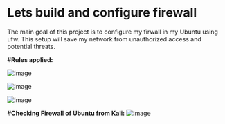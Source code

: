 # Lets build and configure firewall

The main goal of this project is to configure my firwall in my Ubuntu using ufw. 
This setup will save my network from unauthorized access and potential threats.


**#Rules applied:**

![image](https://github.com/user-attachments/assets/fb647754-8552-42c6-b5fc-30f41f7b9495)


![image](https://github.com/user-attachments/assets/a08ce931-1dc5-4cd4-a659-6a17fdc51688)


![image](https://github.com/user-attachments/assets/923b9e37-730e-4ba8-9d01-058972c6daa3)


**#Checking Firewall of Ubuntu from Kali:**
![image](https://github.com/user-attachments/assets/a4abcd22-1f78-4bd0-9286-5a22c307ce24)
